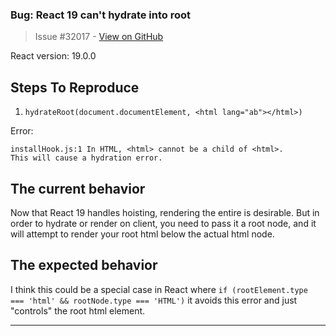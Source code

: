 ### Bug: React 19 can't hydrate into root <html>

> Issue #32017 - [View on GitHub](https://github.com/facebook/react/issues/32017)

React version: 19.0.0

## Steps To Reproduce

1. `hydrateRoot(document.documentElement, <html lang="ab"></html>)`

Error:

```
installHook.js:1 In HTML, <html> cannot be a child of <html>.
This will cause a hydration error.
```

## The current behavior

Now that React 19 handles hoisting, rendering the entire <html> is desirable. But in order to hydrate or render on client, you need to pass it a root node, and it will attempt to render your root html below the actual html node. 


## The expected behavior

I think this could be a special case in React where `if (rootElement.type === 'html' && rootNode.type === 'HTML')` it avoids this error and just "controls" the root html element.

---

